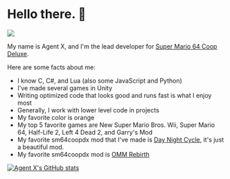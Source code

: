 # Hello there. 👋
![](https://c.tenor.com/WuOwfnsLcfYAAAAC/star-wars-obi-wan-kenobi.gif)

My name is Agent X, and I'm the lead developer for [Super Mario 64 Coop Deluxe](https://github.com/coop-deluxe/sm64coopdx).

Here are some facts about me:

- I know C, C#, and Lua (also some JavaScript and Python)
- I've made several games in Unity
- Writing optimized code that looks good and runs fast is what I enjoy most
- Generally, I work with lower level code in projects
- My favorite color is orange
- My top 5 favorite games are New Super Mario Bros. Wii, Super Mario 64, Half-Life 2, Left 4 Dead 2, and Garry's Mod
- My favorite sm64coopdx mod that I've made is [Day Night Cycle](https://mods.sm64coopdx.com/mods/day-night-cycle-dx.3/), it's just a beautiful mod.
- My favorite sm64coopdx mod is [OMM Rebirth](https://mods.sm64coopdx.com/mods/odyssey-marios-moveset-rebirth.125/)


[![Agent X's GitHub stats](https://github-readme-stats.vercel.app/api?username=AgentXLP)](https://github.com/anuraghazra/github-readme-stats)
